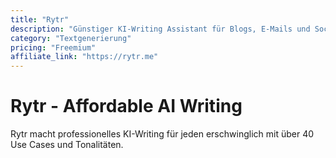 ```yaml
---
title: "Rytr"
description: "Günstiger KI-Writing Assistant für Blogs, E-Mails und Social Media"
category: "Textgenerierung"
pricing: "Freemium"
affiliate_link: "https://rytr.me"
---
```


# Rytr - Affordable AI Writing

Rytr macht professionelles KI-Writing für jeden erschwinglich mit über 40 Use Cases und Tonalitäten.